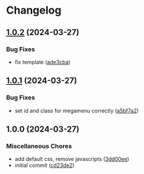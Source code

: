 # Changelog

## [1.0.2](https://github.com/cgoIT/contao-megamenu-bundle/compare/v1.0.1...v1.0.2) (2024-03-27)


### Bug Fixes

* fix template ([ade3cba](https://github.com/cgoIT/contao-megamenu-bundle/commit/ade3cbac37ce9ad3378522d13c372eec0952f01d))

## [1.0.1](https://github.com/cgoIT/contao-megamenu-bundle/compare/v1.0.0...v1.0.1) (2024-03-27)


### Bug Fixes

* set id and class for megamenu correctly ([a5bf7a2](https://github.com/cgoIT/contao-megamenu-bundle/commit/a5bf7a2d6e2b3a85d0f7012022ddd39da7d9cc01))

## 1.0.0 (2024-03-27)


### Miscellaneous Chores

* add default css, remove javascripts ([3dd00ee](https://github.com/cgoIT/contao-megamenu-bundle/commit/3dd00ee38317313a1c2fc8f6dd1eb894a96de4db))
* initial commit ([cd23de2](https://github.com/cgoIT/contao-megamenu-bundle/commit/cd23de24ee997337881ab96537ca55ee79644af2))
